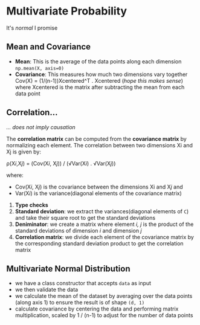 # Multivariate Probability
It's *normal* I promise

## Mean and Covariance
- **Mean**: This is the average of the data points along each dimension  `np.mean(X, axis=0)`
- **Covariance**: This measures how much two dimensions vary together
Cov(X) = (1/(n-1))Xcentered^T . Xcentered (*hope this makes sense*)
where Xcentered is the matrix after subtracting the mean from each data point

## Correlation...

*... does not imply causation*

The **correlation matrix** can be computed from the **covariance matrix** by normalizing each element. The correlation between two dimensions Xi and Xj is given by:

ρ(X*i*,X*j*) = (Cov(X*i*, X*j*)) / (√Var(X*i*) . √Var(X*j*))

where:
- Cov(X*i*, X*j*) is the covariance between the dimensions Xi and X*j* and
- Var(X*i*) is the variance(diagonal elements of the covariance matrix)

1. **Type checks**
2. **Standard deviation**: we extract the variances(diagonal elements of `C`) and take their square root to get the standard deviations
3. **Deniminator**: we create a matrix where element *i, j* is the product of the standard deviations of dimension *i* and dimension *j*
4. **Correlation matrix**: we divide each element of the covariance matrix by the corresponding standard deviation product to get the correlation matrix


## Multivariate Normal Distribution
- we have a class constructor that accepts `data` as input
- we then validate the data
- we calculate the mean of the dataset by averaging over the data points (along axis 1) to ensure the result is of shape `(d, 1)`
- calculate covariance by centering the data and performing matrix multiplication, scaled by 1 / (n-1) to adjust for the number of data points